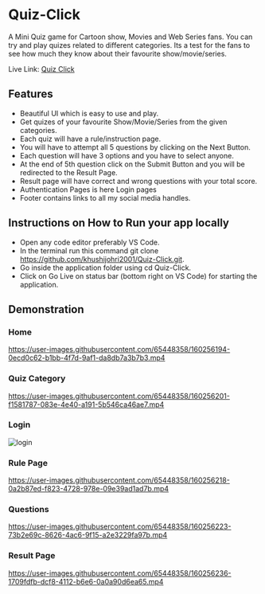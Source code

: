# Quiz-Click
A Mini Quiz game for Cartoon show, Movies and Web Series fans. You can try and play quizes related to different categories. Its a test for the fans to see how much they know about their favourite show/movie/series.

Live Link: [Quiz Click](https://quiz-click-official.netlify.app/)

## Features
- Beautiful UI which is easy to use and play.
- Get quizes of your favourite Show/Movie/Series from the given categories.
- Each quiz will have a rule/instruction page.
- You will have to attempt all 5 questions by clicking on the Next Button.
- Each question will have 3 options and you have to select anyone.
- At the end of 5th question click on the Submit Button and you will be redirected to the Result Page.
- Result page will have correct and wrong questions with your total score.
- Authentication Pages is here Login pages
- Footer contains links to all my social media handles.


## Instructions on How to Run your app locally
- Open any code editor preferably VS Code.
- In the terminal run this command git clone https://github.com/khushijohri2001/Quiz-Click.git.
- Go inside the application folder using cd Quiz-Click.
- Click on Go Live on status bar (bottom right on VS Code) for starting the application.


## Demonstration

### Home
https://user-images.githubusercontent.com/65448358/160256194-0ecd0c62-b1bb-4f7d-9af1-da8db7a3b7b3.mp4


### Quiz Category
https://user-images.githubusercontent.com/65448358/160256201-f1581787-083e-4e40-a191-5b546ca46ae7.mp4



### Login
![login](https://user-images.githubusercontent.com/65448358/160256210-8e30bb37-eb03-4fee-9a29-0669426f0202.png)


### Rule Page


https://user-images.githubusercontent.com/65448358/160256218-0a2b87ed-f823-4728-978e-09e39ad1ad7b.mp4




### Questions


https://user-images.githubusercontent.com/65448358/160256223-73b2e69c-8626-4ac6-9f15-a2e3229fa97b.mp4


### Result Page


https://user-images.githubusercontent.com/65448358/160256236-1709fdfb-dcf8-4112-b6e6-0a0a90d6ea65.mp4

